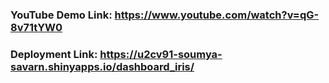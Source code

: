 ### YouTube Demo Link: https://www.youtube.com/watch?v=qG-8v71tYW0
### Deployment Link: https://u2cv91-soumya-savarn.shinyapps.io/dashboard_iris/
